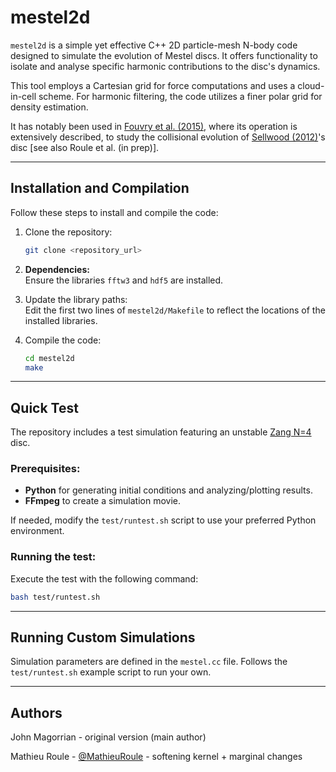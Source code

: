 
# **mestel2d** 

`mestel2d` is a simple yet effective C++ 2D particle-mesh N-body code designed to simulate the evolution of Mestel discs. It offers functionality to isolate and analyse specific harmonic contributions to the disc's dynamics.  

This tool employs a Cartesian grid for force computations and uses a cloud-in-cell scheme. For harmonic filtering, the code utilizes a finer polar grid for density estimation.  

It has notably been used in [Fouvry et al. (2015)](https://ui.adsabs.harvard.edu/abs/2015A%26A...584A.129F/abstract), where its operation is extensively described, 
to study the collisional evolution of [Sellwood (2012)](https://ui.adsabs.harvard.edu/abs/2012ApJ...751...44S/abstract)'s disc [see also Roule et al. (in prep)].

---

## **Installation and Compilation**

Follow these steps to install and compile the code:  

1. Clone the repository:  
   ```bash
   git clone <repository_url>
   ```

2. **Dependencies:**  
   Ensure the libraries `fftw3` and `hdf5` are installed.  

3. Update the library paths:  
   Edit the first two lines of `mestel2d/Makefile` to reflect the locations of the installed libraries.  

4. Compile the code:  
   ```bash
   cd mestel2d
   make
   ```

---

## **Quick Test**

The repository includes a test simulation featuring an unstable [Zang N=4](https://dspace.mit.edu/handle/1721.1/27444) disc.  

### Prerequisites:  
- **Python** for generating initial conditions and analyzing/plotting results.  
- **FFmpeg** to create a simulation movie.  

If needed, modify the `test/runtest.sh` script to use your preferred Python environment.  

### Running the test:  
Execute the test with the following command:  
```bash
bash test/runtest.sh
```

---

## **Running Custom Simulations**

Simulation parameters are defined in the `mestel.cc` file. Follows the `test/runtest.sh` example script to run your own.

---

## **Authors**

John Magorrian - original version (main author)

Mathieu Roule - [@MathieuRoule](https://github.com/MathieuRoule) - softening kernel + marginal changes

